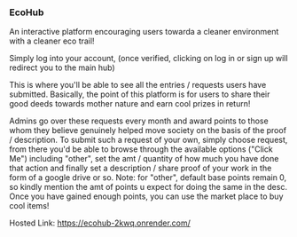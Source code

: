 ### EcoHub
An interactive platform encouraging users towarda a cleaner environment with a cleaner eco trail!

Simply log into your account, (once verified, clicking on log in or sign up will redirect you to the main hub)

This is where you'll be able to see all the entries / requests users have submitted. Basically, the point of this platform is for users to share their good deeds towards mother nature and earn cool prizes in return!

Admins go over these requests every month and award points to those whom they believe genuinely helped move society on the basis of the proof / description. To submit such a request of your own, simply choose request, from there you'd be able to browse through the available options ("Click Me") including "other", set the amt / quantity of how much you have done that action and finally set a description / share proof of your work in the form of a google drive or so. Note: for "other", default base points remain 0, so kindly mention the amt of points u expect for doing the same in the desc. Once you have gained enough points, you can use the market place to buy cool items!

Hosted Link: https://ecohub-2kwq.onrender.com/
